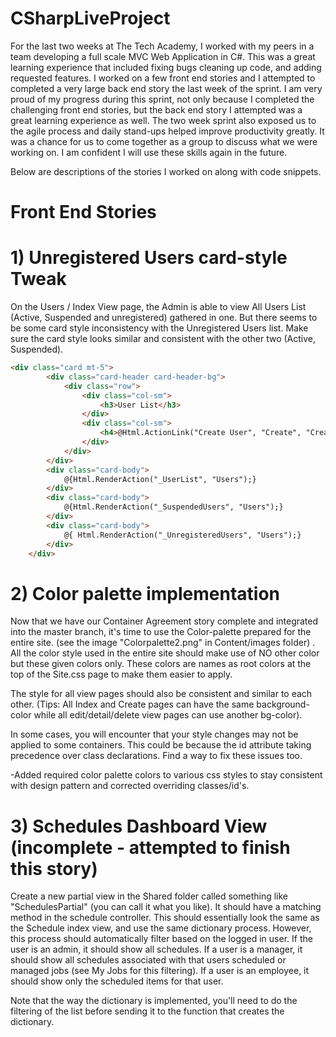 # CSharpLiveProject

For the last two weeks at The Tech Academy, I worked with my peers in a team developing a full scale MVC Web Application in C#. This was a great learning experience that included fixing bugs cleaning up code, and adding requested features. I worked on a few front end stories and I attempted to completed a very large back end story the last week of the sprint. I am very proud of my progress during this sprint, not only because I completed the challenging front end stories, but the back end story I attempted was a great learning experience as well. The two week sprint also exposed us to the agile process and daily stand-ups helped improve productivity greatly. It was a chance for us to come together as a group to discuss what we were working on. I am confident I will use these skills again in the future. 

Below are descriptions of the stories I worked on along with code snippets.

# Front End Stories

# 1) Unregistered Users card-style Tweak
On the Users / Index View page, the Admin is able to view All Users List (Active, Suspended and unregistered) gathered in one. But there seems to be some card style inconsistency with the Unregistered Users list. Make sure the card style looks similar and consistent with the other two (Active, Suspended). 

```html
<div class="card mt-5">
        <div class="card-header card-header-bg">
            <div class="row">
                <div class="col-sm">
                    <h3>User List</h3>
                </div>
                <div class="col-sm">
                    <h4>@Html.ActionLink("Create User", "Create", "CreateUserRequest", null, new { @class = "float-right text-dark" })</h4>
                </div>
            </div>
        </div>
        <div class="card-body">
            @{Html.RenderAction("_UserList", "Users");}
        </div>
        <div class="card-body">
            @{Html.RenderAction("_SuspendedUsers", "Users");}
        </div>
        <div class="card-body">
            @{ Html.RenderAction("_UnregisteredUsers", "Users");}
        </div>
    </div>
```
    


# 2) Color palette implementation
Now that we have our Container Agreement story complete and integrated into the master branch, it's time to use the Color-palette prepared for the entire site. (see the image  "Colorpalette2.png" in Content/images folder) . All the color style used in the entire site should make use of NO other color but these given colors only. These colors are names as root colors at the top of the Site.css page to make them easier to apply.

The style for all view pages should also be consistent and similar to each other.  (Tips:  All Index and Create pages can have the same background-color while all edit/detail/delete view pages can use another bg-color).

In some cases, you will encounter that your style changes may not be applied to some containers. This could be because the id attribute taking precedence over class declarations. Find a way to fix these issues too. 

-Added required color palette colors to various css styles to stay consistent with design pattern and corrected overriding classes/id's.

# 3) Schedules Dashboard View (incomplete - attempted to finish this story)
Create a new partial view in the Shared folder called something like "SchedulesPartial" (you can call it what you like). It should have a matching method in the schedule controller. This should essentially look the same as the Schedule index view, and use the same dictionary process. However, this process should automatically filter based on the logged in user. If the user is an admin, it should show all schedules. If a user is a manager, it should show all schedules associated with that users scheduled or managed jobs (see My Jobs for this filtering). If a user is an employee, it should show only the scheduled items for that user.

Note that the way the dictionary is implemented, you'll need to do the filtering of the list before sending it to the function that creates the dictionary.
